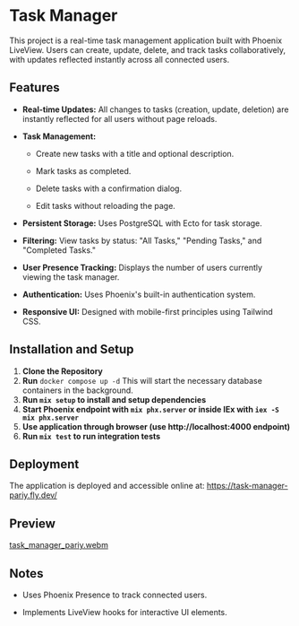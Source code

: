 # Task Manager
This project is a real-time task management application built with Phoenix LiveView. Users can create, update, delete, and track tasks collaboratively, with updates reflected instantly across all connected users.

## Features
* **Real-time Updates:** All changes to tasks (creation, update, deletion) are instantly reflected for all users without page reloads.

* **Task Management:**

  * Create new tasks with a title and optional description.
  
  * Mark tasks as completed.
  
  * Delete tasks with a confirmation dialog.
  
  * Edit tasks without reloading the page.

* **Persistent Storage:** Uses PostgreSQL with Ecto for task storage.

* **Filtering:** View tasks by status: "All Tasks," "Pending Tasks," and "Completed Tasks."

* **User Presence Tracking:** Displays the number of users currently viewing the task manager.

* **Authentication:** Uses Phoenix's built-in authentication system.

* **Responsive UI:** Designed with mobile-first principles using Tailwind CSS.

## Installation and Setup

1. **Clone the Repository**
2. **Run** `docker compose up -d` This will start the necessary database containers in the background.
3. **Run `mix setup` to install and setup dependencies**
4. **Start Phoenix endpoint with `mix phx.server` or inside IEx with `iex -S mix phx.server`**
5. **Use application through browser (use http://localhost:4000 endpoint)**
6. **Run `mix test` to run integration tests**

## Deployment

The application is deployed and accessible online at: https://task-manager-pariy.fly.dev/

## Preview

[task_manager_pariy.webm](https://github.com/user-attachments/assets/292c7220-1816-4fac-8888-05bc730b6843)



## Notes

* Uses Phoenix Presence to track connected users.

* Implements LiveView hooks for interactive UI elements.

